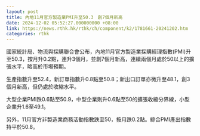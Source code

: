 ```yaml
---
layout: post
title: 內地11月官方製造業PMI升至50.3　創7個月新高
date: 2024-12-02 05:52:27.000000000 +08:00
link: https://news.rthk.hk/rthk/ch/component/k2/1781661-20241202.htm
categories: rthk
---
```


國家統計局、物流與採購聯合會公布，內地11月官方製造業採購經理指數(PMI)升至50.3，按月升0.2點，連升3個月，並創7個月新高，連續兩個月處於50以上的擴張水平，略高於市場預期。

生產指數升至52.4，新訂單指數升0.8點至50.8；新出口訂單亦微升至48.1，創3個月新高，但仍處於收縮水平。

大型企業PMI跌0.6點至50.9，中型企業則升0.6點至50的擴張收縮分界線，小型企業升1.6至49.1。

另外，11月官方非製造業商務活動指數跌至50，按月跌0.2點。綜合PMI產出指數持平於50.8。

